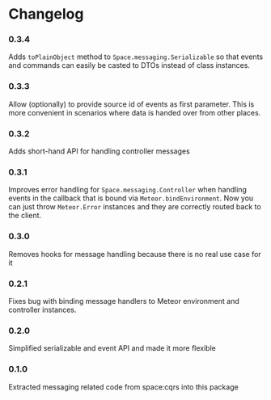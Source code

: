 Changelog
=========

### 0.3.4
Adds `toPlainObject` method to `Space.messaging.Serializable` so that events
and commands can easily be casted to DTOs instead of class instances.

### 0.3.3
Allow (optionally) to provide source id of events as first parameter. This is
more convenient in scenarios where data is handed over from other places.

### 0.3.2
Adds short-hand API for handling controller messages

### 0.3.1
Improves error handling for `Space.messaging.Controller` when handling events
in the callback that is bound via `Meteor.bindEnvironment`. Now you can just
throw `Meteor.Error` instances and they are correctly routed back to the client.

### 0.3.0
Removes hooks for message handling because there is no real use case for it

### 0.2.1
Fixes bug with binding message handlers to Meteor environment and controller
instances.

### 0.2.0
Simplified serializable and event API and made it more flexible

### 0.1.0
Extracted messaging related code from space:cqrs into this package
